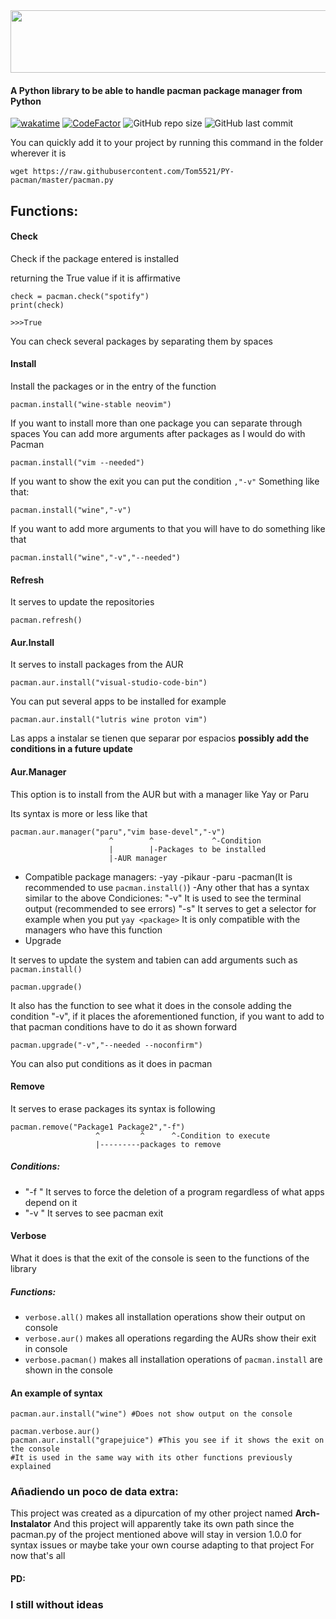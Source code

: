 <img src="https://github.com/Tom5521/PY-pacman/blob/82a8b8ea22d748ab728b7acbf174562c9adf2f72/PY-pacman.png" width="1000" height="100" />


#### A Python library to be able to handle pacman package manager from Python


[![wakatime](https://wakatime.com/badge/github/Tom5521/PY-pacman.svg)](https://wakatime.com/badge/github/Tom5521/PY-pacman)
[![CodeFactor](https://www.codefactor.io/repository/github/tom5521/py-pacman/badge)](https://www.codefactor.io/repository/github/tom5521/py-pacman)
![GitHub repo size](https://img.shields.io/github/repo-size/Tom5521/PY-pacman)
![GitHub last commit](https://img.shields.io/github/last-commit/Tom5521/PY-pacman)





You can quickly add it to your project by running this command in the folder wherever it is
```
wget https://raw.githubusercontent.com/Tom5521/PY-pacman/master/pacman.py
```

## Functions:

#### Check

Check if the package entered is installed

returning the True value if it is affirmative

```
check = pacman.check("spotify")
print(check)

>>>True
```
You can check several packages by separating them by spaces

#### Install

Install the packages or in the entry of the function
```
pacman.install("wine-stable neovim")
```
If you want to install more than one package you can separate through spaces
You can add more arguments after packages as I would do with Pacman
```
pacman.install("vim --needed")
```
If you want to show the exit you can put the condition ```,"-v"```
Something like that:
```
pacman.install("wine","-v")
```
If you want to add more arguments to that you will have to do something like that
```
pacman.install("wine","-v","--needed")
```


#### Refresh

It serves to update the repositories
```
pacman.refresh()
```
#### Aur.Install

It serves to install packages from the AUR
```
pacman.aur.install("visual-studio-code-bin")
```
You can put several apps to be installed for example
```
pacman.aur.install("lutris wine proton vim")
```
Las apps a instalar se tienen que separar por espacios
**possibly add the conditions in a future update**
#### Aur.Manager
This option is to install from the AUR but with a manager like Yay or Paru

Its syntax is more or less like that
```
pacman.aur.manager("paru","vim base-devel","-v")
                      ^        ^             ^-Condition
                      |        |-Packages to be installed     
                      |-AUR manager 
```
- Compatible package managers:
    -yay
    -pikaur
    -paru
    -pacman(It is recommended to use ```pacman.install()```)
    -Any other that has a syntax similar to the above
Condiciones:
    "-v" It is used to see the terminal output (recommended to see errors)
    "-s" It serves to get a selector for example when you put ```yay <package>``` It is only compatible with the managers who have this function
- Upgrade

It serves to update the system and tabien can add arguments such as ```pacman.install()```

```
pacman.upgrade()
```
It also has the function to see what it does in the console adding the condition "-v", if it places the aforementioned function, if you want to add to that pacman conditions have to do it as shown forward
```
pacman.upgrade("-v","--needed --noconfirm")
```
You can also put conditions as it does in pacman

#### Remove
It serves to erase packages its syntax is following
```
pacman.remove("Package1 Package2","-f")
                   ^         ^      ^-Condition to execute 
                   |---------packages to remove
```
##### Conditions:
- "-f " It serves to force the deletion of a program regardless of what apps depend on it
- "-v " It serves to see pacman exit

#### Verbose
What it does is that the exit of the console is seen to the functions of the library
##### Functions:
- ```verbose.all()``` makes all installation operations show their output on console
- ```verbose.aur()``` makes all operations regarding the AURs show their exit in console
- ```verbose.pacman()``` makes all installation operations of ```pacman.install``` are shown in the console
#### An example of syntax
```
pacman.aur.install("wine") #Does not show output on the console

pacman.verbose.aur()
pacman.aur.install("grapejuice") #This you see if it shows the exit on the console
#It is used in the same way with its other functions previously explained
```
### Añadiendo un poco de data extra:
This project was created as a dipurcation of my other project named **Arch-Instalator**
And this project will apparently take its own path since the pacman.py of the project mentioned above will stay in version 1.0.0 for syntax issues
or maybe take your own course adapting to that project
For now that's all

#### PD:
### I still without ideas 

